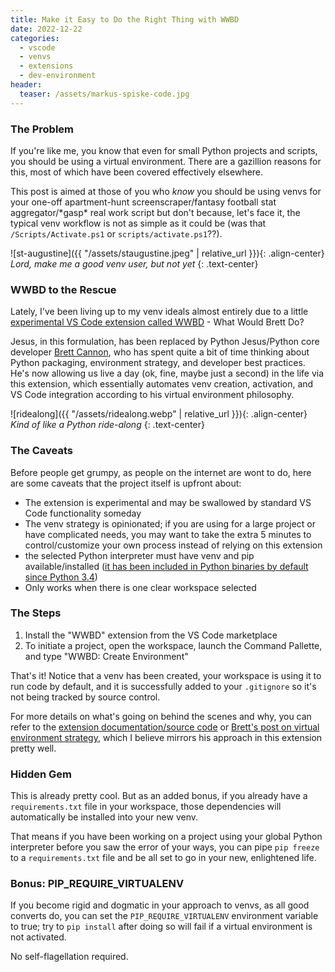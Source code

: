 ```yaml
---
title: Make it Easy to Do the Right Thing with WWBD
date: 2022-12-22
categories:
  - vscode
  - venvs
  - extensions
  - dev-environment
header:
  teaser: /assets/markus-spiske-code.jpg
---
```


### The Problem

If you're like me, you know that even for small Python projects and scripts, you should be using a virtual environment. There are a gazillion reasons for this, most of which have been covered effectively elsewhere.

<!-- excerpt-end -->

This post is aimed at those of you who *know* you should be using venvs for your one-off apartment-hunt screenscraper/fantasy football stat aggregator/\*gasp\* real work script but don't because, let's face it, the typical venv workflow is not as simple as it could be (was that `/Scripts/Activate.ps1` or `scripts/activate.ps1`??).

![st-augustine]({{ "/assets/staugustine.jpeg" | relative_url }}){: .align-center}
*Lord, make me a good venv user, but not yet*
{: .text-center}

### WWBD to the Rescue

Lately, I've been living up to my venv ideals almost entirely due to a little [experimental VS Code extension called WWBD](https://visualstudiomagazine.com/articles/2022/06/10/wwbd.aspx) - What Would Brett Do?

Jesus, in this formulation, has been replaced by Python Jesus/Python core developer [Brett Cannon](https://fosstodon.org/@brettcannon
), who has spent quite a bit of time thinking about Python packaging, environment strategy, and developer best practices. He's now allowing us live a day (ok, fine, maybe just a second) in the life via this extension, which essentially automates venv creation, activation, and VS Code integration according to his virtual environment philosophy.

![ridealong]({{ "/assets/ridealong.webp" | relative_url }}){: .align-center}
*Kind of like a Python ride-along*
{: .text-center}

### The Caveats

Before people get grumpy, as people on the internet are wont to do, here are some caveats that the project itself is upfront about:

- The extension is experimental and may be swallowed by standard VS Code functionality someday
- The venv strategy is opinionated; if you are using for a large project or have complicated needs, you may want to take the extra 5 minutes to control/customize your own process instead of relying on this extension
- the selected Python interpreter must have venv and pip available/installed ([it has been included in Python binaries by default since Python 3.4](https://peps.python.org/pep-0453/))
- Only works when there is one clear workspace selected

### The Steps

1. Install the "WWBD" extension from the VS Code marketplace
1. To initiate a project, open the workspace, launch the Command Pallette, and type "WWBD: Create Environment"

That's it! Notice that a venv has been created, your workspace is using it to run code by default, and it is successfully added to your `.gitignore` so it's not being tracked by source control.

For more details on what's going on behind the scenes and why, you can refer to the [extension documentation/source code](https://github.com/brettcannon/WWBD) or [Brett's post on virtual environment strategy](https://python1233.rssing.com/chan-44877200/article12053.html), which I believe mirrors his approach in this extension pretty well.

### Hidden Gem

This is already pretty cool. But as an added bonus, if you already have a `requirements.txt` file in your workspace, those dependencies will automatically be installed into your new venv.

That means if you have been working on a project using your global Python interpreter before you saw the error of your ways, you can pipe `pip freeze` to a `requirements.txt` file and be all set to go in your new, enlightened life.

### Bonus: PIP_REQUIRE_VIRTUALENV

If you become rigid and dogmatic in your approach to venvs, as all good converts do, you can set the `PIP_REQUIRE_VIRTUALENV` environment variable to true; try to `pip install` after doing so will fail if a virtual environment is not activated.

No self-flagellation required.
